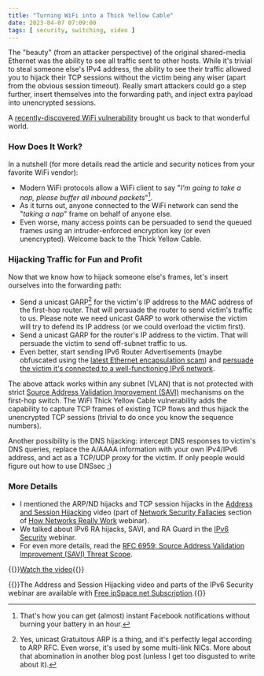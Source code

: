 ```yaml
---
title: "Turning WiFi into a Thick Yellow Cable"
date: 2023-04-07 07:09:00
tags: [ security, switching, video ]
---
```

The "beauty" (from an attacker perspective) of the original shared-media Ethernet was the ability to see all traffic sent to other hosts. While it's trivial to steal someone else's IPv4 address, the ability to see their traffic allowed you to hijack their TCP sessions without the victim being any wiser (apart from the obvious session timeout). Really smart attackers could go a step further, insert themselves into the forwarding path, and inject extra payload into unencrypted sessions.

A [recently-discovered WiFi vulnerability](https://www.usenix.org/conference/usenixsecurity23/presentation/schepers) brought us back to that wonderful world.
<!--more-->
### How Does It Work?

In a nutshell (for more details read the article and security notices from your favorite WiFi vendor):

* Modern WiFi protocols allow a WiFi client to say "_I'm going to take a nap, please buffer all inbound packets_"[^FB].
* As it turns out, anyone connected to the WiFi network can send the "_taking a nap_" frame on behalf of anyone else.
* Even worse, many access points can be persuaded to send the queued frames using an intruder-enforced encryption key (or even unencrypted). Welcome back to the Thick Yellow Cable.

[^FB]: That's how you can get (almost) instant Facebook notifications without burning your battery in an hour.

### Hijacking Traffic for Fun and Profit

Now that we know how to hijack someone else's frames, let's insert ourselves into the forwarding path:

* Send a unicast GARP[^UGARP] for the victim's IP address to the MAC address of the first-hop router. That will persuade the router to send victim's traffic to us. Please note we need unicast GARP to work otherwise the victim will try to defend its IP address (or we could overload the victim first).
* Send a unicast GARP for the router's IP address to the victim. That will persuade the victim to send off-subnet traffic to us.
* Even better, start sending IPv6 Router Advertisements (maybe obfuscated using the [latest Ethernet encapsulation scam](/2023/01/hiding-packets-behind-llc-headers.html)) and [persuade the victim it's connected to a well-functioning IPv6 network](/2011/11/ipv6-security-getting-bored-bru-airport.html).

[^UGARP]: Yes, unicast Gratuitous ARP is a thing, and it's perfectly legal according to ARP RFC. Even worse, it's used by some multi-link NICs. More about that abomination in another blog post (unless I get too disgusted to write about it).

The above attack works within any subnet (VLAN) that is not protected with strict [Source Address Validation Improvement (SAVI)](https://www.rfc-editor.org/rfc/rfc7039) mechanisms on the first-hop switch. The WiFi Thick Yellow Cable vulnerability adds the capability to capture TCP frames of existing TCP flows and thus hijack the unencrypted TCP sessions (trivial to do once you know the sequence numbers).

Another possibility is the DNS hijacking: intercept DNS responses to victim's DNS queries, replace the A/AAAA information with your own IPv4/IPv6 address, and act as a TCP/UDP proxy for the victim. If only people would figure out how to use DNSsec ;)

### More Details

* I mentioned the ARP/ND hijacks and TCP session hijacks in the [Address and Session Hijacking](https://my.ipspace.net/bin/get/Net101/NS2.1%20-%20Address%20and%20Session%20Hijacking.mp4?doccode=Net101) video (part of [Network Security Fallacies](https://my.ipspace.net/bin/list?id=Net101#NETSEC) section of [How Networks Really Work](https://www.ipspace.net/How_Networks_Really_Work) webinar).
* We talked about IPv6 RA hijacks, SAVI, and RA Guard in the [IPv6 Security](https://www.ipspace.net/IPv6_security) webinar.
* For even more details, read the [RFC 6959: Source Address Validation Improvement (SAVI) Threat Scope](https://www.rfc-editor.org/rfc/rfc6959).

{{<jump>}}[Watch the video](https://my.ipspace.net/bin/get/Net101/NS2.1%20-%20Address%20and%20Session%20Hijacking.mp4?doccode=Net101){{</jump>}}

{{<note free>}}The Address and Session Hijacking video and parts of the IPv6 Security webinar are available with [Free ipSpace.net Subscription](https://www.ipspace.net/Subscription/Free).{{</note>}}